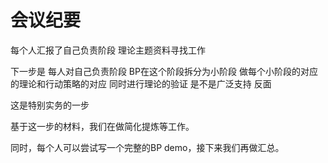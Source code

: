 # 会议纪要  
每个人汇报了自己负责阶段 理论主题资料寻找工作  

下一步是 每人对自己负责阶段 BP在这个阶段拆分为小阶段 做每个小阶段的对应的理论和行动策略的对应 同时进行理论的验证 是不是广泛支持 反面  

这是特别实务的一步  

基于这一步的材料，我们在做简化提炼等工作。  

同时，每个人可以尝试写一个完整的BP demo，接下来我们再做汇总。  



